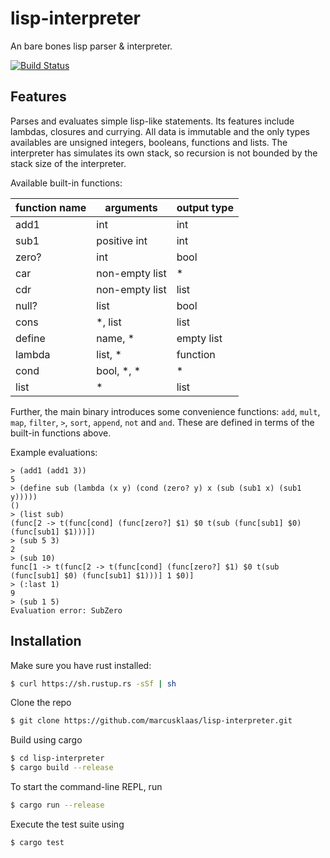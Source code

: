 # lisp-interpreter 
An bare bones lisp parser &amp; interpreter.

[![Build Status](https://travis-ci.org/marcusklaas/lisp-interpreter.svg?branch=master2)](https://travis-ci.org/marcusklaas/lisp-interpreter)

## Features
Parses and evaluates simple lisp-like statements. Its features include lambdas, closures and currying.
All data is immutable and the only types availables are unsigned integers, booleans, functions and lists.
The interpreter has simulates its own stack, so recursion is not bounded by the stack size of the interpreter.

Available built-in functions:

| function name  | arguments | output type |
|---|---|---|
| add1 | int | int |
| sub1 | positive int | int |
| zero? | int | bool |
| car | non-empty list | * |
| cdr | non-empty list | list |
| null? | list | bool |
| cons | *, list | list |
| define | name, * | empty list |
| lambda | list, * | function |
| cond | bool, *, * | * |
| list | * | list |

Further, the main binary introduces some convenience functions: `add`, `mult`, `map`, `filter`, `>`, `sort`, `append`, `not` and `and`.
These are defined in terms of the built-in functions above.

Example evaluations:
```
> (add1 (add1 3))
5
> (define sub (lambda (x y) (cond (zero? y) x (sub (sub1 x) (sub1 y)))))
()
> (list sub)
(func[2 -> t(func[cond] (func[zero?] $1) $0 t(sub (func[sub1] $0) (func[sub1] $1)))])
> (sub 5 3)
2
> (sub 10)
func[1 -> t(func[2 -> t(func[cond] (func[zero?] $1) $0 t(sub (func[sub1] $0) (func[sub1] $1)))] 1 $0)]
> (:last 1)
9
> (sub 1 5)
Evaluation error: SubZero
```

## Installation
Make sure you have rust installed:
```bash
$ curl https://sh.rustup.rs -sSf | sh
```
Clone the repo
```bash
$ git clone https://github.com/marcusklaas/lisp-interpreter.git
```
Build using cargo
```bash
$ cd lisp-interpreter
$ cargo build --release
```
To start the command-line REPL, run
```bash
$ cargo run --release
```
Execute the test suite using
```bash
$ cargo test
```
